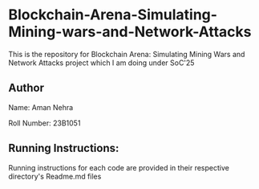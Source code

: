 # Blockchain-Arena-Simulating-Mining-wars-and-Network-Attacks
This is the repository for Blockchain Arena: Simulating Mining Wars and Network Attacks project which I am doing under SoC'25
## Author
Name: Aman Nehra   

Roll Number: 23B1051
## Running Instructions:
Running instructions for each code are provided in their respective directory's Readme.md files